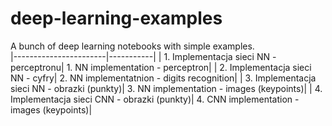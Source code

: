 # deep-learning-examples
A bunch of deep learning notebooks with simple examples. 
<br>
|-----------------------|-----------|
| 1. Implementacja sieci NN - perceptronu| 1. NN implementation - perceptron|
| 2. Implementacja sieci NN - cyfry| 2. NN implementatnion - digits recognition|
| 3. Implementacja sieci NN - obrazki (punkty)| 3. NN implementation - images (keypoints)|
| 4. Implementacja sieci CNN - obrazki (punkty)| 4. CNN implementation - images (keypoints)|
